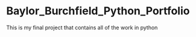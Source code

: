 # Baylor_Burchfield_Python_Portfolio
This is my final project that contains all of the work in python
